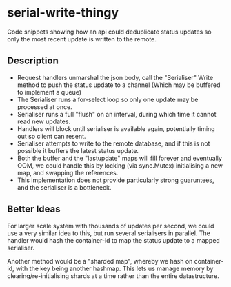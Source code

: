 # serial-write-thingy
Code snippets showing how an api could deduplicate status updates so only the most recent update is written to the remote.

## Description

- Request handlers unmarshal the json body, call the "Serialiser" Write method to push the status update to a channel (Which may be buffered to implement a queue)
- The Serialiser runs a for-select loop so only one update may be processed at once.
- Serialiser runs a full "flush" on an interval, during which time it cannot read new updates.
- Handlers will block until serialiser is available again, potentially timing out so client can resent.
- Serialiser attempts to write to the remote database, and if this is not possible it buffers the latest status update.
- Both the buffer and the "lastupdate" maps will fill forever and eventually OOM, we could handle this by locking (via sync.Mutex) initialising a new map, and swapping the references.
- This implementation does not provide particularly strong guaruntees, and the serialiser is a bottleneck.

## Better Ideas

For larger scale system with thousands of updates per second, we could use a very similar idea to this, but run several serialisers in parallel.
The handler would hash the container-id to map the status update to a mapped serialiser.

Another method would be a "sharded map", whereby we hash on container-id, with the key being another hashmap. This lets us manage memory by clearing/re-initialising shards at a time rather than the entire datastructure.
